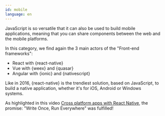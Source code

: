 ```yaml
---
id: mobile  
language: en
---
```


JavaScript is so versatile that it can also be used to build mobile applications, meaning that you can share components between the web and the mobile platforms.

In this category, we find again the 3 main actors of the "Front-end frameworks":

* React with {react-native}
* Vue with {weex} and {quasar}
* Angular with {ionic} and {nativescript}

Like in 2016, {react-native} is the trendiest solution, based on JavaScript, to build a native application, whether it's for iOS, Android or Windows systems.

As highlighted in this video [Cross platform apps with React Native](https://www.youtube.com/watch?v=1cI-978DHaA), the promise: "Write Once, Run Everywhere" was fulfilled!

